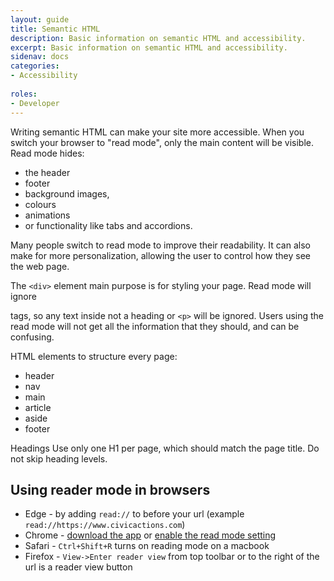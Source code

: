 ```yaml
---
layout: guide
title: Semantic HTML
description: Basic information on semantic HTML and accessibility.
excerpt: Basic information on semantic HTML and accessibility.
sidenav: docs
categories:
- Accessibility 
  
roles:
- Developer
---
```


Writing semantic HTML can make your site more accessible. When you switch your browser to "read mode", only the main content will be visible. Read mode hides:
* the header
* footer
* background images,
* colours
* animations
* or functionality like tabs and accordions.

Many people switch to read mode to improve their readability. It can also make for more personalization, allowing the user to control how they see the web page.

The `<div>` element main purpose is for styling your page. Read mode will ignore <div> tags, so any text inside not a heading or `<p>` will be ignored. Users using the read mode will not get all the information that they should, and can be confusing.

HTML elements to structure every page:
* header
* nav
* main 
* article
* aside
* footer

Headings
Use only one H1 per page, which should match the page title.
Do not skip heading levels.

## Using reader mode in browsers

* Edge - by adding `read://` to before your url (example `read://https://www.civicactions.com`)
* Chrome - [download the app](https://chrome.google.com/webstore/detail/reader-mode/llimhhconnjiflfimocjggfjdlmlhblm?hl=en) or [enable the read mode setting](https://www.howtogeek.com/423643/how-to-use-google-chromes-hidden-reader-mode/)
* Safari - `Ctrl+Shift+R` turns on reading mode on a macbook
* Firefox - `View->Enter reader view` from top toolbar or to the right of the url is a reader view button

